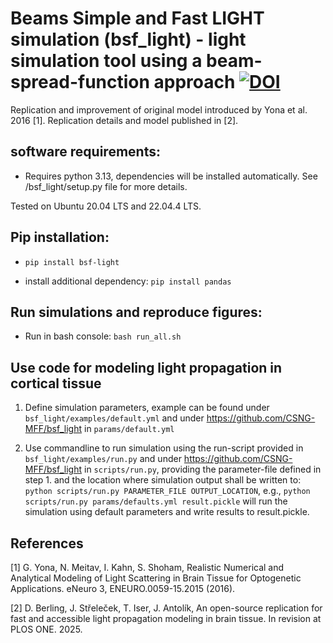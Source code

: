 # Beams Simple and Fast LIGHT simulation (bsf_light) - light simulation tool using a beam-spread-function approach [![DOI](https://zenodo.org/badge/859378712.svg)](https://doi.org/10.5281/zenodo.15490385)

Replication and improvement of original model introduced by Yona et al. 2016 [1]. Replication details and model published in [2].

## software requirements:

* Requires python 3.13, dependencies will be installed automatically. See /bsf_light/setup.py file for more details. 

Tested on Ubuntu 20.04 LTS and 22.04.4 LTS.

## Pip installation:

* ```pip install bsf-light```

* install additional dependency: ```pip install pandas```

## Run simulations and reproduce figures:

* Run in bash console: ```bash run_all.sh```

## Use code for modeling light propagation in cortical tissue

1. Define simulation parameters, example can be found under `bsf_light/examples/default.yml` and under https://github.com/CSNG-MFF/bsf_light in `params/default.yml`

2. Use commandline to run simulation using the run-script provided in `bsf_light/examples/run.py` and under https://github.com/CSNG-MFF/bsf_light in `scripts/run.py`, providing the parameter-file defined in step 1. and the location where simulation output shall be written to: ```python scripts/run.py PARAMETER_FILE OUTPUT_LOCATION```, e.g., ```python scripts/run.py params/defaults.yml result.pickle``` will run the simulation using default parameters and write results to result.pickle.

## References

[1] G. Yona, N. Meitav, I. Kahn, S. Shoham, Realistic Numerical and Analytical Modeling of Light Scattering in Brain Tissue for Optogenetic Applications. eNeuro 3, ENEURO.0059-15.2015 (2016).

[2] D. Berling, J. Střeleček, T. Iser, J. Antolík, An open-source replication for fast and accessible light propagation modeling in brain tissue. In revision at PLOS ONE. 2025.
